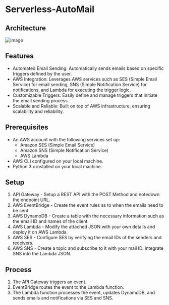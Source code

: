# Serverless-AutoMail

## Architecture
![image](https://github.com/user-attachments/assets/479ec83e-6b8e-4628-8d82-79d42a5f300c)


## Features
  * Automated Email Sending: Automatically sends emails based on specific triggers defined by the user.
  * AWS Integration: Leverages AWS services such as SES (Simple Email Service) for email sending, SNS (Simple Notification Service) for notifications, and Lambda for executing the trigger logic.
  * Customizable Triggers: Easily define and manage triggers that initiate the email sending process.
  * Scalable and Reliable: Built on top of AWS infrastructure, ensuring scalability and reliability.

## Prerequisites
  * An AWS account with the following services set up:
     * Amazon SES (Simple Email Service)
     * Amazon SNS (Simple Notification Service)
     * AWS Lambda
  * AWS CLI configured on your local machine.
  * Python 3.x installed on your local machine.

## Setup
 1. API Gateway - Setup a REST API with the POST Method and notedown the endpoint URL.
 2. AWS EventBridge - Create the event rules as to when the emails need to be sent.
 3. AWS DynamoDB - Create a table with the necessary information such as the email ID and names of the client.
 4. AWS Lambda - Modify the attached JSON with your own details and deploy it on AWS Lambda.
 5. AWS SES - Configure SES by verifying the email IDs of the senders and receivers.
 6. AWS SNS - Create a topic and subscribe to it with your mail ID. Integrate SNS into the Lambda JSON.

## Process
 1. The API Gateway triggers an event.
 2. EventBridge routes the event to the Lambda function.
 3. The Lambda function processes the event, updates DynamoDB, and sends emails and notifications via SES and SNS.

